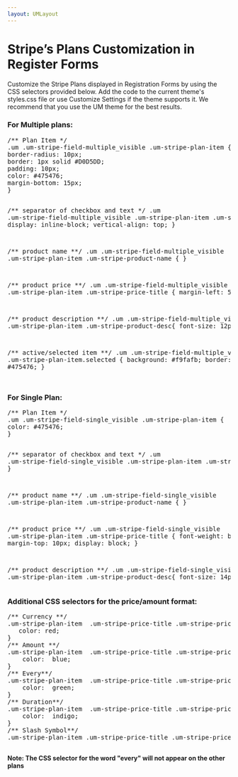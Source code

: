```yaml
---
layout: UMLayout
---
```

# Stripe’s Plans Customization in Register Forms
<p>
	Customize the Stripe Plans displayed in Registration Forms by using the CSS selectors provided below. Add the code to the current theme's styles.css file or use Customize Settings if the theme supports it. We recommend that you use the UM theme for the best results.</p><h3>
<strong>For Multiple plans:</strong></h3>
<pre>/** Plan Item */
.um .um-stripe-field-multiple_visible .um-stripe-plan-item { 
border-radius: 10px;
border: 1px solid #D0D5DD;
padding: 10px;
color: #475476;
margin-bottom: 15px;
}

/** separator of checkbox and text */
.um .um-stripe-field-multiple_visible .um-stripe-plan-item
.um-stripe-col {
display: inline-block;
vertical-align: top;
}

/** product name **/
.um .um-stripe-field-multiple_visible .um-stripe-plan-item
.um-stripe-product-name { }

/** product price **/
.um .um-stripe-field-multiple_visible .um-stripe-plan-item
.um-stripe-price-title { 
margin-left: 5px
}

/** product description **/
.um .um-stripe-field-multiple_visible .um-stripe-plan-item
.um-stripe-product-desc{
font-size: 12px;
} 

/** active/selected item **/
.um .um-stripe-field-multiple_visible .um-stripe-plan-item.selected { 
background: #f9fafb;
border: 1px solid #475476;
}
</pre><p>
	<img class="callout-blue" src="https://s3.amazonaws.com/helpscout.net/docs/assets/561c96629033600a7a36d662/images/648818eb7f8c2575e3544c74/file-wFAxDgxJhY.png" alt=""></p><h3>
<strong>For Single Plan:</strong>
</h3>
<div>
	<pre>/** Plan Item */
.um .um-stripe-field-single_visible .um-stripe-plan-item {
color: #475476;
}

/** separator of checkbox and text */
.um .um-stripe-field-single_visible .um-stripe-plan-item
.um-stripe-col { }

/** product name **/
.um .um-stripe-field-single_visible .um-stripe-plan-item
.um-stripe-product-name { }

/** product price **/
.um .um-stripe-field-single_visible .um-stripe-plan-item
.um-stripe-price-title {
font-weight: bold;
margin-top: 10px;
display: block;
 }

/** product description **/
.um .um-stripe-field-single_visible .um-stripe-plan-item
.um-stripe-product-desc{
font-size: 14px;
 }
	</pre></div>
<div>
	<h3>Additional CSS selectors for the price/amount format:</h3>
</div><div>
	<pre>/** Currency **/
.um-stripe-plan-item  .um-stripe-price-title .um-stripe-price-currency{
   color: red;
}
/** Amount **/
.um-stripe-plan-item  .um-stripe-price-title .um-stripe-price-amount{
    color:  blue;
}
/** Every**/
.um-stripe-plan-item  .um-stripe-price-title .um-stripe-price-every{
    color:  green;
}
/** Duration**/
.um-stripe-plan-item  .um-stripe-price-title .um-stripe-price-duration{
    color:  indigo;
}
/** Slash Symbol**/
.um-stripe-plan-item .um-stripe-price-title .um-stripe-price-sep{  }
	</pre></div><p>
	<strong>Note: The CSS selector for the word "every" will not appear on the other plans</strong></p><p>
	<img class="callout-blue" src="https://s3.amazonaws.com/helpscout.net/docs/assets/561c96629033600a7a36d662/images/6491d4a8e9352a3c57926b17/file-NI5qt1TftB.png" alt=""></p>
